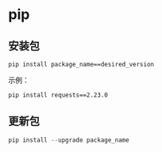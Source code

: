# pip

## 安装包

```shell
pip install package_name==desired_version
```

示例：

```shell
pip install requests==2.23.0
```

## 更新包

```python
pip install --upgrade package_name
```
